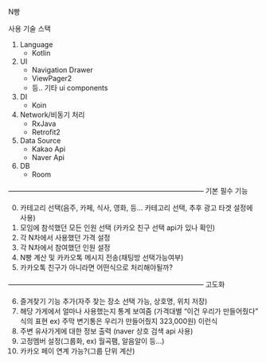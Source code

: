 N빵

사용 기술 스택
1. Language
   - Kotlin
2. UI
   - Navigation Drawer
   - ViewPager2
   - 등.. 기타 ui components
3. DI
   - Koin
4. Network/비동기 처리
   - RxJava
   - Retrofit2
5. Data Source
   - Kakao Api
   - Naver Api
6. DB
   - Room

————————————————————————————
기본 필수 기능

0. 카테고리 선택(음주, 카페, 식사, 영화, 등… 카테고리 선택, 추후 광고 타겟 설정에 사용)
1. 모임에 참석했던 모든 인원 선택 (카카오 친구 선택 api가 있나 확인)
2. 각 N차에서 사용했던 가격 설정
3. 각 N차에서 참여했던 인원 설정
4. N빵 계산 및 카카오톡 메시지 전송(채팅방 선택가능여부)
5. 카카오톡 친구가 아니라면 어떤식으로 처리해야될까?

————————————————————————————
고도화

6. 즐겨찾기 기능 추가(자주 찾는 장소 선택 가능, 상호명, 위치 저장)
7. 해당 가게에서 얼마나 사용했는지 통계 보여줌
(가격대별 “이건 우리가 만들어줬다” 식의 표현 ex) 주막 변기통은 우리가 만들어줬지 323,000원) 이런식
8. 주변 유사가게에 대한 정보 출력 (naver 상호 검색 api 사용)
9. 고정멤버 설정(그룹화, ex) 월곡팸, 알음알이 등…)
10. 카카오 페이 연계 가능?(그룹 단위 계산)


